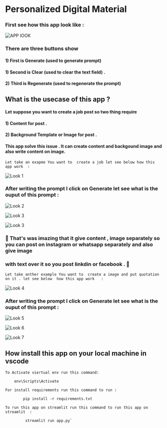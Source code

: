 # Personalized Digital Material 

### First see how this app look like :

![APP lOOK ](./images/p1%20.png)
<!-- ![Google Certification in Python](https://github.com/MuhammadMudassirRaza12345/PYTHON-FOR-BEGINNERS/blob/main/images/google_crash_course_python.png?raw=true) -->


###  There are three buttons show

####  1) First is **Generate** (used to generate prompt)
#### 1) Second is **Clear** (used to clear the text field) .
#### 2) Third is **Regenerate**  (used to regenerate the prompt)
 



## What is the usecase of this app ?

#### Let suppose you want to create a job post so two thing require
#### 1) Content for post .
#### 2) Background Template or Image for post .  
#### This app solve this issue . It can create content and backgound image and also write content on image.

`Let take an exapme You want to  create a job let see below how this app work  :`

![Look 1 ](./images/p2%20.png)

### After writing the prompt I click  on Generate let see what is the ouput of this prompt :

![Look 2 ](./images/p3.png)

![Look 3 ](./images/p4%20.png)

![Look 3 ](./images/p5%20.png)

### 🚀 That's was imazing that it give content , image separately so you can post on instagram or whatsapp separately and also give image 
### with text over it so you post linkdin or facebook . 👀


`Let take anther example You want to  create a image and put quotation on it . let see below  how this app work   :`


![Look 4 ](./images/p6%20.png)

### After writing the prompt I click  on Generate let see what is the ouput of this prompt :

![Look 5 ](./images/p7%20.png)

![Look 6 ](./images/p8%20.png)

![Look 7 ](./images/p9%20.png)

## How install this app on your local machine in vscode 

    To Activate viertual env run this command: 
        
        env\Scripts\Activate

    For install requirements run this command to run : 
            
            pip install -r requirements.txt

    To run this app on streamlit run this command to run this app on streamlit  :
    
             streamlit run app.py`
